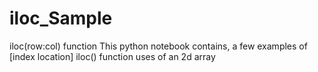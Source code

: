 # iloc_Sample
iloc(row:col) function
This python notebook contains, a few examples of [index location] iloc() function uses of an 2d array
